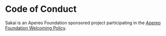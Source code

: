 # Code of Conduct

Sakai is an Apereo Foundation sponsored project participating in the [Apereo Foundation Welcoming Policy][].

[Apereo Foundation Welcoming Policy]: https://www.apereo.org/content/apereo-welcoming-policy

